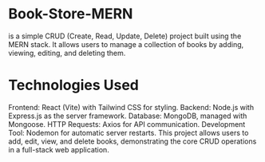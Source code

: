 # Book-Store-MERN 
is a simple CRUD (Create, Read, Update, Delete) project built using the MERN stack. It allows users to manage a collection of books by adding, viewing, editing, and deleting them.

# Technologies Used
Frontend: React (Vite) with Tailwind CSS for styling.
Backend: Node.js with Express.js as the server framework.
Database: MongoDB, managed with Mongoose.
HTTP Requests: Axios for API communication.
Development Tool: Nodemon for automatic server restarts.
This project allows users to add, edit, view, and delete books, demonstrating the core CRUD operations in a full-stack web application.
